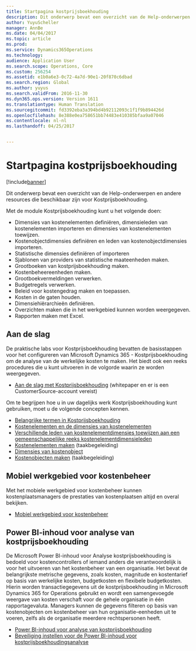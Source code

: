 ```yaml
---
title: Startpagina kostprijsboekhouding
description: Dit onderwerp bevat een overzicht van de Help-onderwerpen en andere resources die beschikbaar zijn voor Kostprijsboekhouding.
author: YuyuScheller
manager: AnnBe
ms.date: 04/04/2017
ms.topic: article
ms.prod: 
ms.service: Dynamics365Operations
ms.technology: 
audience: Application User
ms.search.scope: Operations, Core
ms.custom: 256254
ms.assetid: e1b0a6e3-0c72-4a7d-90e1-20f870c6dbad
ms.search.region: Global
ms.author: yuyus
ms.search.validFrom: 2016-11-30
ms.dyn365.ops.version: Version 1611
ms.translationtype: Human Translation
ms.sourcegitcommit: fd3392eba3a394bd4b92112093c1f1f9b894426d
ms.openlocfilehash: 8e388e0ea758651bb74483e410385bfaa9a07046
ms.contentlocale: nl-nl
ms.lasthandoff: 04/25/2017


---
```


# <a name="cost-accounting-home-page"></a>Startpagina kostprijsboekhouding

[!include[banner](../includes/banner.md)]


Dit onderwerp bevat een overzicht van de Help-onderwerpen en andere resources die beschikbaar zijn voor Kostprijsboekhouding.

Met de module Kostprijsboekhouding kunt u het volgende doen:

-   Dimensies van kostenelementen definiëren, dimensieleden van kostenelementen importeren en dimensies van kostenelementen toewijzen.
-   Kostenobjectdimensies definiëren en leden van kostenobjectdimensies importeren.
-   Statistische dimensies definiëren of importeren
-   Sjablonen van providers van statistische maateenheden maken.
-   Grootboeken van kostprijsboekhouding maken.
-   Kostenbeheereenheden maken.
-   Grootboekvermeldingen verwerken.
-   Budgetregels verwerken.
-   Beleid voor kostengedrag maken en toepassen.
-   Kosten in de gaten houden.
-   Dimensiehiërarchieën definiëren.
-   Overzichten maken die in het werkgebied kunnen worden weergegeven.
-   Rapporten maken met Excel.

## <a name="get-started"></a>Aan de slag

De praktische labs voor Kostprijsboekhouding bevatten de basisstappen voor het configureren van Microsoft Dynamics 365 - Kostprijsboekhouding om de analyse van de werkelijke kosten te maken. Het biedt ook een reeks procedures die u kunt uitvoeren in de volgorde waarin ze worden weergegeven.

-   [Aan de slag met Kostprijsboekhouding](https://mbs.microsoft.com/customersource/northamerica/AX/learning/documentation/white-papers/msd365optgtstcostacc) (whitepaper en er is een CustomerSource-account vereist)

Om te begrijpen hoe u in uw dagelijks werk Kostprijsboekhouding kunt gebruiken, moet u de volgende concepten kennen.

-   [Belangrijke termen in Kostprijsboekhouding](terms-cost-accounting.md)
-   [Kostenelementen en de dimensies van kostenelementen](cost-elements.md)
-   [Verschillende leden van kostenelementdimensies toewijzen aan een gemeenschappelijke reeks kostenelementdimensieleden](map-cost-elements-dimension-members.md)
-   [Kostenelementen maken](http://ax.help.dynamics.com/en/wiki/create-cost-elements/) (taakbegeleiding)
-   [Dimensies van kostenobject](cost-objects.md)
-   [Kostenobjecten maken](http://ax.help.dynamics.com/en/wiki/create-cost-objects/) (taakbegeleiding)

## <a name="cost-control-mobile-workspace"></a>Mobiel werkgebied voor kostenbeheer
Met het mobiele werkgebied voor kostenbeheer kunnen kostenplaatsmanagers de prestaties van kostenplaatsen altijd en overal bekijken.

-   [Mobiel werkgebied voor kostenbeheer](cost-controlling-mobile-workspace.md)

## <a name="cost-accounting-analysis-power-bi-content"></a>Power BI-inhoud voor analyse van kostprijsboekhouding
De Microsoft Power BI-inhoud voor Analyse kostprijsboekhouding is bedoeld voor kostencontrollers of iemand anders die verantwoordelijk is voor het uitvoeren van het kostenbeheer van een organisatie. Het bevat de belangrijkste metrische gegevens, zoals kosten, magnitude en kostentarief op basis van werkelijke kosten, budgetkosten en flexibele budgetkosten. Hierin worden transactiegegevens uit de kostprijsboekhouding in Microsoft Dynamics 365 for Operations gebruikt en wordt een samengevoegde weergave van kosten verschaft voor de gehele organisatie in één rapportagevaluta. Managers kunnen de gegevens filteren op basis van kostenobjecten om kostenbeheer van hun organisatie-eenheden uit te voeren, zelfs als de organisatie meerdere rechtspersonen heeft.

-   [Power BI-inhoud voor analyse van kostprijsboekhouding](/dynamics365/operations/dev-itpro/analytics/cost-accounting-analysis-content-pack)
-   [Beveiliging instellen voor de Power BI-inhoud voor kostprijsboekhoudingsanalyse](/dynamics365/operations/dev-itpro/analytics/setup-security-cost-accounting-content-pack)





